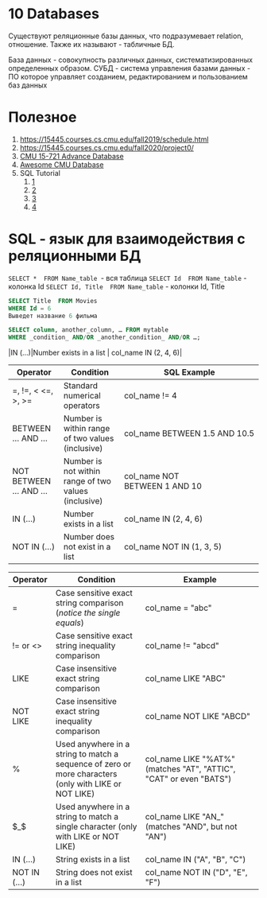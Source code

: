 # 10 Databases
Существуют реляционные базы данных, что подразумевает relation, отношение. Также их называют - табличные БД. 

База данных - совокупность различных данных, систематизированных определенных образом.
СУБД - система управления базами данных - ПО которое управляет созданием, редактированием и пользованием баз данных
# Полезное
1. https://15445.courses.cs.cmu.edu/fall2019/schedule.html
2. https://15445.courses.cs.cmu.edu/fall2020/project0/
3. [CMU 15-721 Advance Database](https://www.youtube.com/playlist?list=PLSE8ODhjZXjasmrEd2_Yi1deeE360zv5O)
4. [Awesome CMU Database](https://db.cs.cmu.edu/courses/)
5. SQL Tutorial
	1. [1](https://sqlzoo.net/wiki/SQL_Tutorial)
	2. [2](https://selectstarsql.com)
	3. [3](https://mystery.knightlab.com)
	4. [4](https://sqlbolt.com/lesson/select_queries_introduction)

# SQL - язык для взаимодействия с реляционными БД
`SELECT *  FROM Name_table `- вся таблица
`SELECT Id  FROM Name_table`  - колонка Id
`SELECT Id, Title  FROM Name_table`  - колонки Id, Title
```sql
SELECT Title  FROM Movies
WHERE Id = 6
Выведет название 6 фильма
```

```sql
SELECT column, another_column, … FROM mytable 
WHERE _condition_ AND/OR _another_condition_ AND/OR …;
```
|IN (…)|Number exists in a list | col_name IN (2, 4, 6)|

| Operator            | Condition                                            | SQL Example                   |
| ------------------- | ---------------------------------------------------- | ----------------------------- |
| =, !=, < <=, >, >=  | Standard numerical operators                         | col_name != 4                 |
| BETWEEN … AND …     | Number is within range of two values (inclusive)     | col_name BETWEEN 1.5 AND 10.5 |
| NOT BETWEEN … AND … | Number is not within range of two values (inclusive) | col_name NOT BETWEEN 1 AND 10 |
| IN (…)              | Number exists in a list                              | col_name IN (2, 4, 6)         |
| NOT IN (…)          | Number does not exist in a list                      | col_name NOT IN (1, 3, 5)     |

| Operator   | Condition                                                                                             | Example                                                              |
| ---------- | ----------------------------------------------------------------------------------------------------- | -------------------------------------------------------------------- |
| =          | Case sensitive exact string comparison (_notice the single equals_)                                   | col_name = "abc"                                                     |
| != or <>   | Case sensitive exact string inequality comparison                                                     | col_name != "abcd"                                                   |
| LIKE       | Case insensitive exact string comparison                                                              | col_name LIKE "ABC"                                                  |
| NOT LIKE   | Case insensitive exact string inequality comparison                                                   | col_name NOT LIKE "ABCD"                                             |
| %          | Used anywhere in a string to match a sequence of zero or more characters (only with LIKE or NOT LIKE) | col_name LIKE "%AT%"   (matches "AT", "ATTIC", "CAT" or even "BATS") |
| $_$        | Used anywhere in a string to match a single character (only with LIKE or NOT LIKE)                    | col_name LIKE "AN_"  (matches "AND", but not "AN")                   |
| IN (…)     | String exists in a list                                                                               | col_name IN ("A", "B", "C")                                          |
| NOT IN (…) | String does not exist in a list                                                                       | col_name NOT IN ("D", "E", "F")                                      |